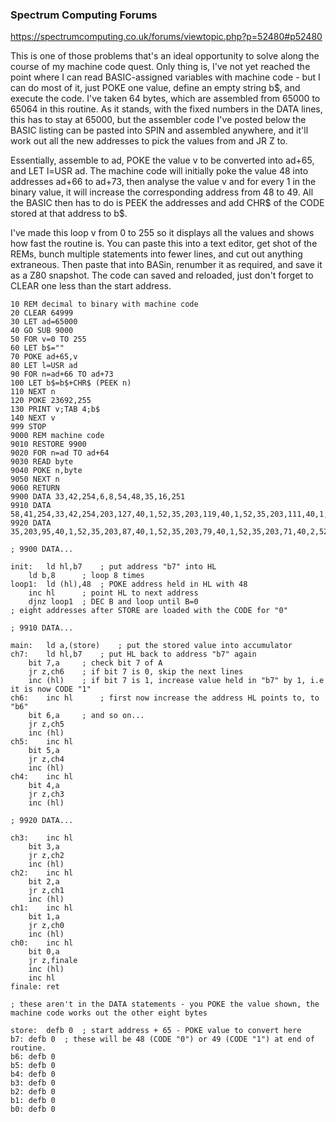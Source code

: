 ### Spectrum Computing Forums

https://spectrumcomputing.co.uk/forums/viewtopic.php?p=52480#p52480


This is one of those problems that's an ideal opportunity to solve along the course of my machine code quest. Only thing is, I've not yet reached the point where I can read BASIC-assigned variables with machine code - but I can do most of it, just POKE one value, define an empty string b$, and execute the code. I've taken 64 bytes, which are assembled from 65000 to 65064 in this routine. As it stands, with the fixed numbers in the DATA lines, this has to stay at 65000, but the assembler code I've posted below the BASIC listing can be pasted into SPIN and assembled anywhere, and it'll work out all the new addresses to pick the values from and JR Z to.

Essentially, assemble to ad, POKE the value v to be converted into ad+65, and LET l=USR ad. The machine code will initially poke the value 48 into addresses ad+66 to ad+73, then analyse the value v and for every 1 in the binary value, it will increase the corresponding address from 48 to 49. All the BASIC then has to do is PEEK the addresses and add CHR$ of the CODE stored at that address to b$.

I've made this loop v from 0 to 255 so it displays all the values and shows how fast the routine is. You can paste this into a text editor, get shot of the REMs, bunch multiple statements into fewer lines, and cut out anything extraneous. Then paste that into BASin, renumber it as required, and save it as a Z80 snapshot. The code can saved and reloaded, just don't forget to CLEAR one less than the start address.

```
10 REM decimal to binary with machine code
20 CLEAR 64999
30 LET ad=65000
40 GO SUB 9000
50 FOR v=0 TO 255
60 LET b$=""
70 POKE ad+65,v
80 LET l=USR ad
90 FOR n=ad+66 TO ad+73
100 LET b$=b$+CHR$ (PEEK n)
110 NEXT n
120 POKE 23692,255
130 PRINT v;TAB 4;b$
140 NEXT v
999 STOP
9000 REM machine code
9010 RESTORE 9900
9020 FOR n=ad TO ad+64
9030 READ byte
9040 POKE n,byte
9050 NEXT n
9060 RETURN
9900 DATA 33,42,254,6,8,54,48,35,16,251
9910 DATA 58,41,254,33,42,254,203,127,40,1,52,35,203,119,40,1,52,35,203,111,40,1,52,35,203,103,40,1,52
9920 DATA 35,203,95,40,1,52,35,203,87,40,1,52,35,203,79,40,1,52,35,203,71,40,2,52,35,201
```


```
; 9900 DATA...

init:	ld hl,b7	; put address "b7" into HL
	ld b,8		; loop 8 times
loop1:	ld (hl),48	; POKE address held in HL with 48
	inc hl		; point HL to next address
	djnz loop1	; DEC B and loop until B=0
; eight addresses after STORE are loaded with the CODE for "0"

; 9910 DATA...

main:	ld a,(store)	; put the stored value into accumulator	
ch7:	ld hl,b7	; put HL back to address "b7" again
	bit 7,a		; check bit 7 of A
	jr z,ch6	; if bit 7 is 0, skip the next lines
	inc (hl)	; if bit 7 is 1, increase value held in "b7" by 1, i.e it is now CODE "1"
ch6:	inc hl		; first now increase the address HL points to, to "b6"
	bit 6,a		; and so on...
	jr z,ch5
	inc (hl)
ch5:	inc hl
	bit 5,a
	jr z,ch4
	inc (hl)
ch4:	inc hl
	bit 4,a
	jr z,ch3
	inc (hl)

; 9920 DATA...

ch3:	inc hl
	bit 3,a
	jr z,ch2
	inc (hl)
ch2:	inc hl
	bit 2,a
	jr z,ch1
	inc (hl)
ch1:	inc hl
	bit 1,a
	jr z,ch0
	inc (hl)
ch0:	inc hl
	bit 0,a
	jr z,finale
	inc (hl)
	inc hl
finale:	ret

; these aren't in the DATA statements - you POKE the value shown, the machine code works out the other eight bytes

store:	defb 0	; start address + 65 - POKE value to convert here
b7:	defb 0	; these will be 48 (CODE "0") or 49 (CODE "1") at end of routine. 
b6:	defb 0
b5:	defb 0
b4:	defb 0
b3:	defb 0
b2:	defb 0
b1:	defb 0
b0:	defb 0
```
